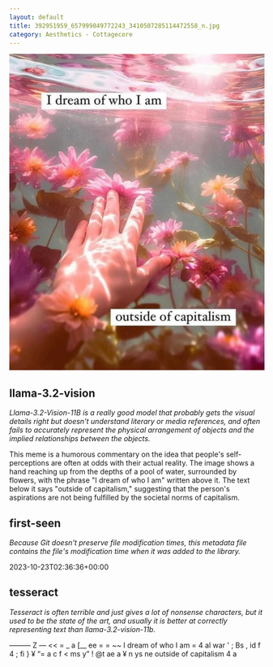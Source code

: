 ```yaml
---
layout: default
title: 392951959_657999849772243_3410507285114472558_n.jpg
category: Aesthetics - Cottagecore
---
```


<div markdown="0"><a href="392951959_657999849772243_3410507285114472558_n.jpg"><img class="photo" src="392951959_657999849772243_3410507285114472558_n.jpg" /></a>

<h2>llama-3.2-vision</h2>
<p><i>Llama-3.2-Vision-11B is a really good model that probably gets the visual details right but doesn't understand literary or media references, and often fails to accurately represent the physical arrangement of objects and the implied relationships between the objects.</i></p>
<p>This meme is a humorous commentary on the idea that people&#x27;s self-perceptions are often at odds with their actual reality. The image shows a hand reaching up from the depths of a pool of water, surrounded by flowers, with the phrase &quot;I dream of who I am&quot; written above it. The text below it says &quot;outside of capitalism,&quot; suggesting that the person&#x27;s aspirations are not being fulfilled by the societal norms of capitalism.</p>

<h2>first-seen</h2>
<p><i>Because Git doesn't preserve file modification times, this metadata file contains the file's modification time when it was added to the library.</i></p>
<p>2023-10-23T02:36:36+00:00</p>

<h2>tesseract</h2>
<p><i>Tesseract is often terrible and just gives a lot of nonsense characters, but it used to be the state of the art, and usually it is better at correctly representing text than llama-3.2-vision-11b.</i></p>
<p>——— Z — &lt;&lt; = _ a [__ ee = = ~~ I dream of who I am = 4 al war &#x27; ; Bs , id f 4 ; fi } ¥ “= a c f &lt; ms y” ! @t ae a ¥ n ys ne outside of capitalism 4 a</p>

</div>

